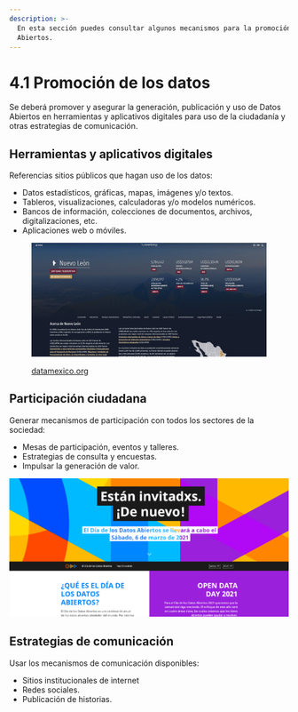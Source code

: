 ```yaml
---
description: >-
  En esta sección puedes consultar algunos mecanismos para la promoción de Datos
  Abiertos.
---
```


# 4.1 Promoción de los datos

Se deberá promover y asegurar la generación, publicación y uso de Datos Abiertos en herramientas y aplicativos digitales para uso de la ciudadanía y otras estrategias de comunicación.

## H**erramientas y aplicativos digitales**

Referencias sitios públicos que hagan uso de los datos:

* Datos estadísticos, gráficas, mapas, imágenes y/o textos.
* Tableros, visualizaciones, calculadoras y/o modelos numéricos.
* Bancos de información, colecciones de documentos, archivos, digitalizaciones, etc.
* Aplicaciones web o móviles.

<figure><img src="../.gitbook/assets/image (13).png" alt=""><figcaption><p><a href="https://datamexico.org/es/profile/geo/nuevo-leon-nl">datamexico.org</a></p></figcaption></figure>

## Participación ciudadana

Generar mecanismos de participación con todos los sectores de la sociedad:&#x20;

* Mesas de participación, eventos y talleres.
* Estrategias de consulta y encuestas.
* Impulsar la generación de valor.

![Open Data Day](<../.gitbook/assets/image (5) (1).png>)

## Estrategias de comunicación

Usar los mecanismos de comunicación disponibles:&#x20;

* Sitios institucionales de internet
* Redes sociales.
* Publicación de historias.
